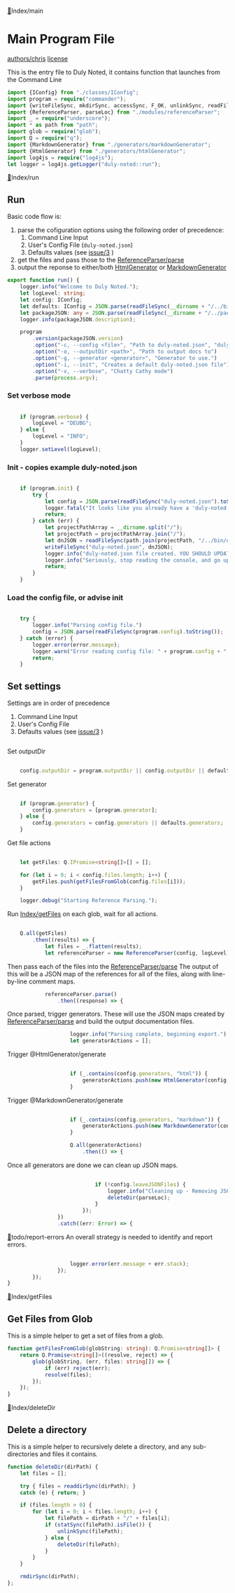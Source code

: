 
 <a name="index-main" id="index-main" ></a>[🔗](#user-content-index-main)Index/main
# Main Program File
 [authors/chris](.././authors.md.md#user-content-authors-chris)
 [license](.././license.md.md#user-content-license)

This is the entry file to Duly Noted, 
it contains function that launches from the Command Line

```typescript
import {IConfig} from "./classes/IConfig";
import program = require("commander");
import {writeFileSync, mkdirSync, accessSync, F_OK, unlinkSync, readFileSync, readdirSync, rmdirSync, statSync} from "fs";
import {ReferenceParser, parseLoc} from "./modules/referenceParser";
import _ = require("underscore");
import * as path from "path";
import glob = require("glob");
import Q = require("q");
import {MarkdownGenerator} from "./generators/markdownGenerator";
import {HtmlGenerator} from "./generators/htmlGenerator";
import log4js = require("log4js");
let logger = log4js.getLogger("duly-noted::run");

```
 <a name="index-run" id="index-run" ></a>[🔗](#user-content-index-run)Index/run
## Run

Basic code flow is:

1. parse the cofiguration options using the following order of precedence:
     1. Command Line Input
     2. User's Config File (`duly-noted.json`)
     3. Defaults values (see [issue/3](https://github.com/ShieldMyFiles/duly-noted/issues/::) )
2. get the files and pass those to the [ReferenceParser/parse](.././ts/modules/referenceParser.ts.md#user-content-referenceparser-parse)
3. output the reponse to either/both [HtmlGenerator](.././ts/generators/htmlGenerator.ts.md#user-content-htmlgenerator) or [MarkdownGenerator](.././ts/generators/markdownGenerator.ts.md#user-content-markdowngenerator)

```typescript
export function run() {
    logger.info("Welcome to Duly Noted.");
    let logLevel: string;
    let config: IConfig;
    let defaults: IConfig = JSON.parse(readFileSync(__dirname + "/../bin/defaults.json").toString());
    let packageJSON: any = JSON.parse(readFileSync(__dirname + "/../package.json").toString());
    logger.info(packageJSON.description);

    program
        .version(packageJSON.version)
        .option("-c, --config <file>", "Path to duly-noted.json", "duly-noted.json")
        .option("-o, --outputDir <path>", "Path to output docs to")
        .option("-g, --generator <generator>", "Generator to use.")
        .option("-i, --init", "Creates a default duly-noted.json file")
        .option("-v, --verbose", "Chatty Cathy mode")
        .parse(process.argv);

```
### Set verbose mode
```typescript
   
    if (program.verbose) {
        logLevel = "DEUBG";
    } else {
        logLevel = "INFO";
    }
    logger.setLevel(logLevel);


```
### Init - copies example duly-noted.json
```typescript
   
    if (program.init) {
        try {
            let config = JSON.parse(readFileSync("duly-noted.json").toString());
            logger.fatal("It looks like you already have a 'duly-noted.json' file. Please just update that one.");
            return;
        } catch (err) {
            let projectPathArray = __dirname.split("/");
            let projectPath = projectPathArray.join("/");
            let dnJSON = readFileSync(path.join(projectPath, "/../bin/default.duly-noted.json")).toString();
            writeFileSync("duly-noted.json", dnJSON);
            logger.info("duly-noted.json file created. YOU SHOULD UPDATE IT TO FIT YOUR NEEDS.");
            logger.info("Seriously, stop reading the console, and go update your brand new duly-noted.json file aleady!");
            return;
        }
    }

```
### Load the config file, or advise init
```typescript
   
    try {
        logger.info("Parsing config file.")
        config = JSON.parse(readFileSync(program.config).toString());
    } catch (error) {
        logger.error(error.message);
        logger.warn("Error reading config file: " + program.config + " Try running init first.");
        return;
    }

```

## Set settings
Settings are in order of precedence

1. Command Line Input
2. User's Config File
3. Defaults values (see [issue/3](https://github.com/ShieldMyFiles/duly-noted/issues/::) )

```typescript

```
 Set outputDir
```typescript
   
    config.outputDir = program.outputDir || config.outputDir || defaults.outputDir;

```
 Set generator
```typescript
   
    if (program.generator) {
        config.generators = [program.generator];
    } else {
        config.generators = config.generators || defaults.generators;
    }

```
 Get file actions
```typescript
   
    let getFiles: Q.IPromise<string[]>[] = [];

    for (let i = 0; i < config.files.length; i++) {
        getFiles.push(getFilesFromGlob(config.files[i]));
    }

    logger.debug("Starting Reference Parsing.");

```
 Run [Index/getFiles](.././ts/index.ts.md#user-content-index-getfiles) on each glob, wait for all actions.
```typescript
   
    Q.all(getFiles)
        .then((results) => {
            let files = _.flatten(results);
            let referenceParser = new ReferenceParser(config, logLevel);

```

Then pass each of the files into the [ReferenceParser/parse](.././ts/modules/referenceParser.ts.md#user-content-referenceparser-parse)
The output of this will be a JSON map of the references for 
all of the files, along with line-by-line comment maps.

```typescript
            referenceParser.parse()
                .then((response) => {

```

Once parsed, trigger generators. 
These will use the JSON maps created by [ReferenceParser/parse](.././ts/modules/referenceParser.ts.md#user-content-referenceparser-parse) 
and build the output documentation files.

```typescript
                    logger.info("Parsing complete, beginning export.");
                    let generatorActions = [];

```
 Trigger @HtmlGenerator/generate
```typescript
                   
                    if (_.contains(config.generators, "html")) {
                        generatorActions.push(new HtmlGenerator(config, logLevel).generate());
                    }

```
 Trigger @MarkdownGenerator/generate
```typescript
                   
                    if (_.contains(config.generators, "markdown")) {
                        generatorActions.push(new MarkdownGenerator(config, logLevel).generate());
                    }

                    Q.all(generatorActions)
                        .then(() => {
```
 Once all generators are done we can clean up JSON maps.
```typescript
                           
                            if (!config.leaveJSONFiles) {
                                logger.info("Cleaning up - Removing JSON parse files.");
                                deleteDir(parseLoc);
                            }
                        });
                })
                .catch((err: Error) => {
```
 <a name="todo-report-errors" id="todo-report-errors" ></a>[🔗](#user-content-todo-report-errors)todo/report-errors An overall strategy is needed to identify and report errors.
```typescript
                   
                    logger.error(err.message + err.stack);
                });
        });
}

```
 <a name="index-getfiles" id="index-getfiles" ></a>[🔗](#user-content-index-getfiles)Index/getFiles
## Get Files from Glob
This is a simple helper to get a set of files from a glob.

```typescript
function getFilesFromGlob(globString: string): Q.Promise<string[]> {
    return Q.Promise<string[]>((resolve, reject) => {
        glob(globString, (err, files: string[]) => {
            if (err) reject(err);
            resolve(files);
        });
    });
}

```
 <a name="index-deletedir" id="index-deletedir" ></a>[🔗](#user-content-index-deletedir)Index/deleteDir
## Delete a directory
This is a simple helper to recursively delete a directory, and any sub-directories and files it contains.

```typescript
function deleteDir(dirPath) {
    let files = [];

    try { files = readdirSync(dirPath); }
    catch (e) { return; }

    if (files.length > 0) {
        for (let i = 0; i < files.length; i++) {
            let filePath = dirPath + "/" + files[i];
            if (statSync(filePath).isFile()) {
                unlinkSync(filePath);
            } else {
                deleteDir(filePath);
            }
        }
    }

    rmdirSync(dirPath);
};
```